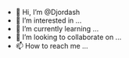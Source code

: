 - 👋 Hi, I’m @Djordash
- 👀 I’m interested in ...
- 🌱 I’m currently learning ...
- 💞️ I’m looking to collaborate on ...
- 📫 How to reach me ...

<!---
Djordash/Djordash is a ✨ special ✨ repository because its `README.md` (this file) appears on your GitHub profile.
You can click the Preview link to take a look at your changes.
--->
